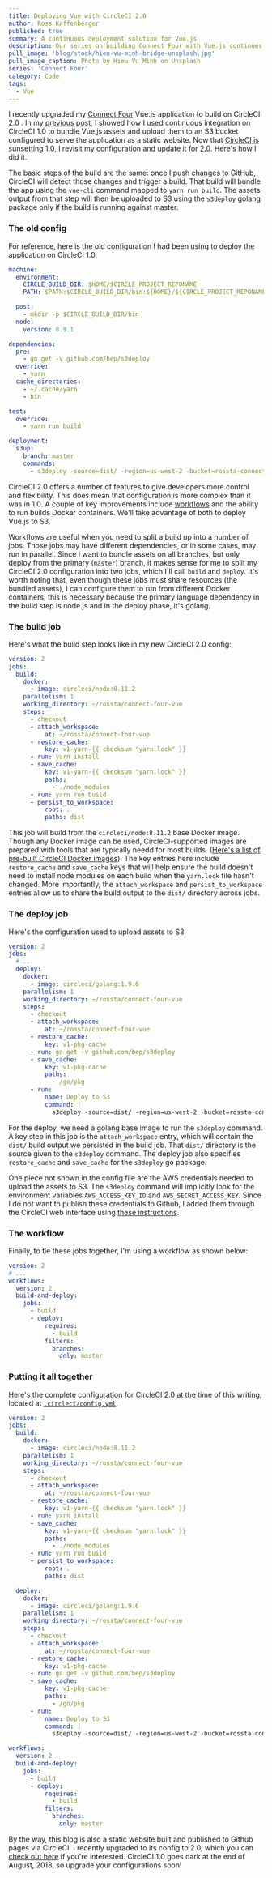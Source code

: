```yaml
---
title: Deploying Vue with CircleCI 2.0
author: Ross Kaffenberger
published: true
summary: A continuous deployment solution for Vue.js
description: Our series on building Connect Four with Vue.js continues by setting up automated deployment to Amazon S3 with CircleCI and the command line tool s3deploy
pull_image: 'blog/stock/hieu-vu-minh-bridge-unsplash.jpg'
pull_image_caption: Photo by Hieu Vu Minh on Unsplash
series: 'Connect Four'
category: Code
tags:
  - Vue
---
```


I recently upgraded my [Connect Four](https://github.com/rossta/connect-four-vue) Vue.js application to build on CircleCI 2.0 . In my [previous post](/blog/deploying-vue-to-amazon-s3-with-circleci.html), I showed how I used continuous integration on CircleCI 1.0 to bundle Vue.js assets and upload them to an S3 bucket configured to serve the application as a static website. Now that [CircleCI is sunsetting 1.0](https://circleci.com/blog/sunsetting-1-0/), I revisit my configuration and update it for 2.0. Here's how I did it.

The basic steps of the build are the same: once I push changes to GitHub, CircleCI will detect those changes and trigger a build. That build will bundle the app using the `vue-cli` command mapped to `yarn run build`. The assets output from that step will then be uploaded to S3 using the `s3deploy` golang package only if the build is running against master.

### The old config

For reference, here is the old configuration I had been using to deploy the application on CircleCI 1.0.

```yaml
machine:
  environment:
    CIRCLE_BUILD_DIR: $HOME/$CIRCLE_PROJECT_REPONAME
    PATH: $PATH:$CIRCLE_BUILD_DIR/bin:${HOME}/${CIRCLE_PROJECT_REPONAME}/node_modules/.bin"

  post:
    - mkdir -p $CIRCLE_BUILD_DIR/bin
  node:
    version: 8.9.1

dependencies:
  pre:
    - go get -v github.com/bep/s3deploy
  override:
    - yarn
  cache_directories:
    - ~/.cache/yarn
    - bin

test:
  override:
    - yarn run build

deployment:
  s3up:
    branch: master
    commands:
      - s3deploy -source=dist/ -region=us-west-2 -bucket=rossta-connect-four
```

CircleCI 2.0 offers a number of features to give developers more control and flexibility. This does mean that configuration is more complex than it was in 1.0. A couple of key improvements include [workflows](https://circleci.com/blog/introducing-workflows-on-circleci-2-0/) and the ability to run builds Docker containers. We'll take advantage of both to deploy Vue.js to S3.

Workflows are useful when you need to split a build up into a number of jobs. Those jobs may have different dependencies, or in some cases, may run in parallel. Since I want to bundle assets on all branches, but only deploy from the primary (`master`) branch, it makes sense for me to split my CircleCI 2.0 configuration into two jobs, which I'll call `build` and `deploy`. It's worth noting that, even though these jobs must share resources (the bundled assets), I can configure them to run from different Docker containers; this is necessary because the primary language dependency in the build step is node.js and in the deploy phase, it's golang.

### The build job

Here's what the build step looks like in my new CircleCI 2.0 config:

```yaml
version: 2
jobs:
  build:
    docker:
      - image: circleci/node:8.11.2
    parallelism: 1
    working_directory: ~/rossta/connect-four-vue
    steps:
      - checkout
      - attach_workspace:
          at: ~/rossta/connect-four-vue
      - restore_cache:
          key: v1-yarn-{{ checksum "yarn.lock" }}
      - run: yarn install
      - save_cache:
          key: v1-yarn-{{ checksum "yarn.lock" }}
          paths:
            - ./node_modules
      - run: yarn run build
      - persist_to_workspace:
          root: .
          paths: dist
```

This job will build from the `circleci/node:8.11.2` base Docker image. Though any Docker image can be used, CircleCI-supported images are prepared with tools that are typically needd for most builds. ([Here's a list of pre-built CircleCI Docker images](https://circleci.com/docs/2.0/circleci-images/)). The key entries here include `restore_cache` and `save_cache` keys that will help ensure the build doesn't need to install node modules on each build when the `yarn.lock` file hasn't changed. More importantly, the `attach_workspace` and `persist_to_workspace` entries allow us to share the build output to the `dist/` directory across jobs.

### The deploy job

Here's the configuration used to upload assets to S3.

```yaml
version: 2
jobs:
  # ...
  deploy:
    docker:
      - image: circleci/golang:1.9.6
    parallelism: 1
    working_directory: ~/rossta/connect-four-vue
    steps:
      - checkout
      - attach_workspace:
          at: ~/rossta/connect-four-vue
      - restore_cache:
          key: v1-pkg-cache
      - run: go get -v github.com/bep/s3deploy
      - save_cache:
          key: v1-pkg-cache
          paths:
            - /go/pkg
      - run:
          name: Deploy to S3
          command: |
            s3deploy -source=dist/ -region=us-west-2 -bucket=rossta-connect-four
```
For the deploy, we need a golang base image to run the `s3deploy` command. A key step in this job is the `attach_workspace` entry, which will contain the `dist/` build output we persisted in the build job. That `dist/` directory is the source given to the `s3deploy` command. The deploy job also specifies `restore_cache` and `save_cache` for the `s3deploy` go package.

One piece not shown in the config file are the AWS credentials needed to upload the assets to S3. The `s3deploy` command will implicitly look for the environment variables `AWS_ACCESS_KEY_ID` and `AWS_SECRET_ACCESS_KEY`. Since I do not want to publish these credentials to Github, I added them through the CircleCI web interface using [these instructions](https://circleci.com/docs/2.0/env-vars/#setting-an-environment-variable-in-a-project).

### The workflow

Finally, to tie these jobs together, I'm using a workflow as shown below:

```yaml
version: 2
# ...
workflows:
  version: 2
  build-and-deploy:
    jobs:
      - build
      - deploy:
          requires:
            - build
          filters:
            branches:
              only: master
```


### Putting it all together

Here's the complete configuration for CircleCI 2.0 at the time of this writing, located at [`.circleci/config.yml`](https://github.com/rossta/connect-four-vue/blob/master/.circleci/config.yml).

```yaml
version: 2
jobs:
  build:
    docker:
      - image: circleci/node:8.11.2
    parallelism: 1
    working_directory: ~/rossta/connect-four-vue
    steps:
      - checkout
      - attach_workspace:
          at: ~/rossta/connect-four-vue
      - restore_cache:
          key: v1-yarn-{{ checksum "yarn.lock" }}
      - run: yarn install
      - save_cache:
          key: v1-yarn-{{ checksum "yarn.lock" }}
          paths:
            - ./node_modules
      - run: yarn run build
      - persist_to_workspace:
          root: .
          paths: dist

  deploy:
    docker:
      - image: circleci/golang:1.9.6
    parallelism: 1
    working_directory: ~/rossta/connect-four-vue
    steps:
      - checkout
      - attach_workspace:
          at: ~/rossta/connect-four-vue
      - restore_cache:
          key: v1-pkg-cache
      - run: go get -v github.com/bep/s3deploy
      - save_cache:
          key: v1-pkg-cache
          paths:
            - /go/pkg
      - run:
          name: Deploy to S3
          command: |
            s3deploy -source=dist/ -region=us-west-2 -bucket=rossta-connect-four

workflows:
  version: 2
  build-and-deploy:
    jobs:
      - build
      - deploy:
          requires:
            - build
          filters:
            branches:
              only: master
```

By the way, this blog is also a static website built and published to Github pages via CircleCI. I recently upgraded to its config to 2.0, which you can [check out here](https://github.com/rossta/rossta.github.com/blob/develop/.circleci/config.yml) if you're interested. CircleCI 1.0 goes dark at the end of August, 2018, so upgrade your configurations soon!
